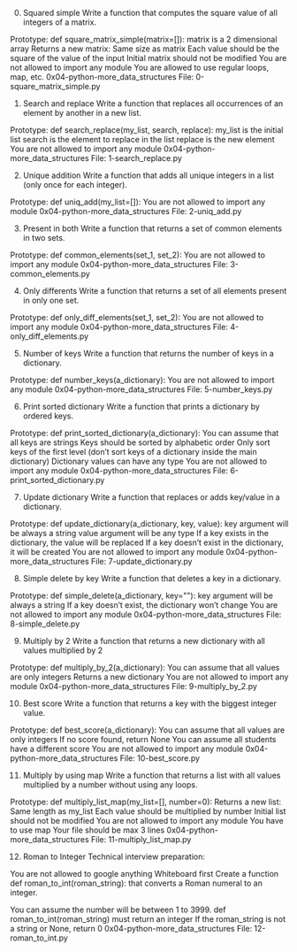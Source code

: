 0. Squared simple
Write a function that computes the square value of all integers of a matrix.

Prototype: def square_matrix_simple(matrix=[]):
matrix is a 2 dimensional array
Returns a new matrix:
Same size as matrix
Each value should be the square of the value of the input
Initial matrix should not be modified
You are not allowed to import any module
You are allowed to use regular loops, map, etc.
0x04-python-more_data_structures
File: 0-square_matrix_simple.py

1. Search and replace
Write a function that replaces all occurrences of an element by another in a
new list.

Prototype: def search_replace(my_list, search, replace):
my_list is the initial list
search is the element to replace in the list
replace is the new element
You are not allowed to import any module
0x04-python-more_data_structures
File: 1-search_replace.py

2. Unique addition
Write a function that adds all unique integers in a list (only once for each
integer).

Prototype: def uniq_add(my_list=[]):
You are not allowed to import any module
0x04-python-more_data_structures
File: 2-uniq_add.py

3. Present in both
Write a function that returns a set of common elements in two sets.

Prototype: def common_elements(set_1, set_2):
You are not allowed to import any module
0x04-python-more_data_structures
File: 3-common_elements.py

4. Only differents
Write a function that returns a set of all elements present in only one set.

Prototype: def only_diff_elements(set_1, set_2):
You are not allowed to import any module
0x04-python-more_data_structures
File: 4-only_diff_elements.py

5. Number of keys
Write a function that returns the number of keys in a dictionary.

Prototype: def number_keys(a_dictionary):
You are not allowed to import any module
0x04-python-more_data_structures
File: 5-number_keys.py

6. Print sorted dictionary
Write a function that prints a dictionary by ordered keys.

Prototype: def print_sorted_dictionary(a_dictionary):
You can assume that all keys are strings
Keys should be sorted by alphabetic order
Only sort keys of the first level (don’t sort keys of a dictionary inside the
main dictionary)
Dictionary values can have any type
You are not allowed to import any module
0x04-python-more_data_structures
File: 6-print_sorted_dictionary.py

7. Update dictionary
Write a function that replaces or adds key/value in a dictionary.

Prototype: def update_dictionary(a_dictionary, key, value):
key argument will be always a string
value argument will be any type
If a key exists in the dictionary, the value will be replaced
If a key doesn’t exist in the dictionary, it will be created
You are not allowed to import any module
0x04-python-more_data_structures
File: 7-update_dictionary.py

8. Simple delete by key
Write a function that deletes a key in a dictionary.

Prototype: def simple_delete(a_dictionary, key=""):
key argument will be always a string
If a key doesn’t exist, the dictionary won’t change
You are not allowed to import any module
0x04-python-more_data_structures
File: 8-simple_delete.py

9. Multiply by 2
Write a function that returns a new dictionary with all values multiplied by 2

Prototype: def multiply_by_2(a_dictionary):
You can assume that all values are only integers
Returns a new dictionary
You are not allowed to import any module
0x04-python-more_data_structures
File: 9-multiply_by_2.py

10. Best score
Write a function that returns a key with the biggest integer value.

Prototype: def best_score(a_dictionary):
You can assume that all values are only integers
If no score found, return None
You can assume all students have a different score
You are not allowed to import any module
0x04-python-more_data_structures
File: 10-best_score.py

11. Multiply by using map
Write a function that returns a list with all values multiplied by a number
without using any loops.

Prototype: def multiply_list_map(my_list=[], number=0):
Returns a new list:
Same length as my_list
Each value should be multiplied by number
Initial list should not be modified
You are not allowed to import any module
You have to use map
Your file should be max 3 lines
0x04-python-more_data_structures
File: 11-multiply_list_map.py

12. Roman to Integer
Technical interview preparation:

You are not allowed to google anything
Whiteboard first
Create a function def roman_to_int(roman_string): that converts a Roman numeral
to an integer.

You can assume the number will be between 1 to 3999.
def roman_to_int(roman_string) must return an integer
If the roman_string is not a string or None, return 0
0x04-python-more_data_structures
File: 12-roman_to_int.py
